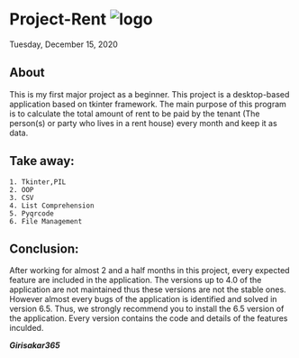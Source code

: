 # Project-Rent  ![logo](https://raw.githubusercontent.com/girisakar365/Project-Rent/main/Rent%206.5/logo.ico)

Tuesday, December 15, 2020

## About
This is my first major project as a beginner. This project is a desktop-based application based on tkinter framework. The main purpose of this program is to calculate the total amount of rent to be paid by the tenant (The person(s) or party who lives in a rent house) every month and keep it as data.

## Take away:
    1. Tkinter,PIL
    2. OOP
    3. CSV
    4. List Comprehension
    5. Pyqrcode
    6. File Management
## Conclusion:
After working for almost 2 and a half months in this project, every expected feature are included in the application. The versions up to 4.0 of the application are not maintained thus these versions are not the stable ones. However almost every bugs of the application is identified and solved in version 6.5. Thus, we strongly recommend you to install the 6.5 version of the application. Every version contains the code and details of the features inculded.

___Girisakar365___
